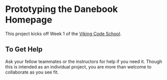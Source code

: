 # Prototyping the Danebook Homepage

This project kicks off Week 1 of the [Viking Code School](http://www.vikingcodeschool.com).


## To Get Help

Ask your fellow teammates or the instructors for help if you need it.  Though this is intended as an individual project, you are more than welcome to collaborate as you see fit.